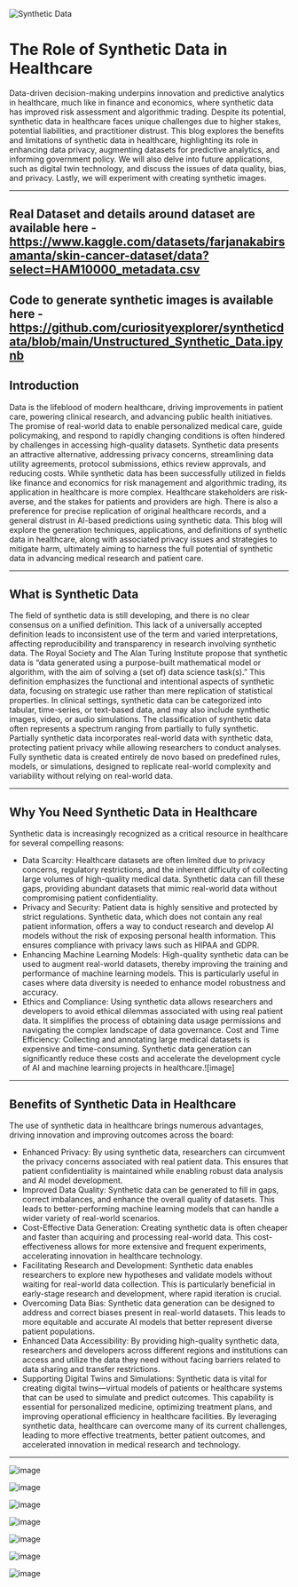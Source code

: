 ![Synthetic Data](https://github.com/user-attachments/assets/8fcee7e0-30c2-414a-ba48-8dffd3095028)

# The Role of Synthetic Data in Healthcare
Data-driven decision-making underpins innovation and predictive analytics in healthcare, much like in finance and economics, where synthetic data has improved risk assessment and algorithmic trading. Despite its potential, synthetic data in healthcare faces unique challenges due to higher stakes, potential liabilities, and practitioner distrust. This blog explores the benefits and limitations of synthetic data in healthcare, highlighting its role in enhancing data privacy, augmenting datasets for predictive analytics, and informing government policy. We will also delve into future applications, such as digital twin technology, and discuss the issues of data quality, bias, and privacy. Lastly, we will experiment with creating synthetic images.

---
Real Dataset and details around dataset are available here - https://www.kaggle.com/datasets/farjanakabirsamanta/skin-cancer-dataset/data?select=HAM10000_metadata.csv
---
Code to generate synthetic images is available here - https://github.com/curiosityexplorer/syntheticdata/blob/main/Unstructured_Synthetic_Data.ipynb
---
## Introduction

Data is the lifeblood of modern healthcare, driving improvements in patient care, powering clinical research, and advancing public health initiatives. The promise of real-world data to enable personalized medical care, guide policymaking, and respond to rapidly changing conditions is often hindered by challenges in accessing high-quality datasets. Synthetic data presents an attractive alternative, addressing privacy concerns, streamlining data utility agreements, protocol submissions, ethics review approvals, and reducing costs.
While synthetic data has been successfully utilized in fields like finance and economics for risk management and algorithmic trading, its application in healthcare is more complex. Healthcare stakeholders are risk-averse, and the stakes for patients and providers are high. There is also a preference for precise replication of original healthcare records, and a general distrust in AI-based predictions using synthetic data. This blog will explore the generation techniques, applications, and definitions of synthetic data in healthcare, along with associated privacy issues and strategies to mitigate harm, ultimately aiming to harness the full potential of synthetic data in advancing medical research and patient care.

---

## What is Synthetic Data

The field of synthetic data is still developing, and there is no clear consensus on a unified definition. This lack of a universally accepted definition leads to inconsistent use of the term and varied interpretations, affecting reproducibility and transparency in research involving synthetic data. The Royal Society and The Alan Turing Institute propose that synthetic data is “data generated using a purpose-built mathematical model or algorithm, with the aim of solving a (set of) data science task(s).” This definition emphasizes the functional and intentional aspects of synthetic data, focusing on strategic use rather than mere replication of statistical properties. In clinical settings, synthetic data can be categorized into tabular, time-series, or text-based data, and may also include synthetic images, video, or audio simulations. The classification of synthetic data often represents a spectrum ranging from partially to fully synthetic. Partially synthetic data incorporates real-world data with synthetic data, protecting patient privacy while allowing researchers to conduct analyses. Fully synthetic data is created entirely de novo based on predefined rules, models, or simulations, designed to replicate real-world complexity and variability without relying on real-world data.

---
## Why You Need Synthetic Data in Healthcare
Synthetic data is increasingly recognized as a critical resource in healthcare for several compelling reasons:
* Data Scarcity: Healthcare datasets are often limited due to privacy concerns, regulatory restrictions, and the inherent difficulty of collecting large volumes of high-quality medical data. Synthetic data can fill these gaps, providing abundant datasets that mimic real-world data without compromising patient confidentiality.
* Privacy and Security: Patient data is highly sensitive and protected by strict regulations. Synthetic data, which does not contain any real patient information, offers a way to conduct research and develop AI models without the risk of exposing personal health information. This ensures compliance with privacy laws such as HIPAA and GDPR.
* Enhancing Machine Learning Models: High-quality synthetic data can be used to augment real-world datasets, thereby improving the training and performance of machine learning models. This is particularly useful in cases where data diversity is needed to enhance model robustness and accuracy.
* Ethics and Compliance: Using synthetic data allows researchers and developers to avoid ethical dilemmas associated with using real patient data. It simplifies the process of obtaining data usage permissions and navigating the complex landscape of data governance.
Cost and Time Efficiency: Collecting and annotating large medical datasets is expensive and time-consuming. Synthetic data generation can significantly reduce these costs and accelerate the development cycle of AI and machine learning projects in healthcare.![image]

---
## Benefits of Synthetic Data in Healthcare
The use of synthetic data in healthcare brings numerous advantages, driving innovation and improving outcomes across the board:
* Enhanced Privacy: By using synthetic data, researchers can circumvent the privacy concerns associated with real patient data. This ensures that patient confidentiality is maintained while enabling robust data analysis and AI model development.
* Improved Data Quality: Synthetic data can be generated to fill in gaps, correct imbalances, and enhance the overall quality of datasets. This leads to better-performing machine learning models that can handle a wider variety of real-world scenarios.
* Cost-Effective Data Generation: Creating synthetic data is often cheaper and faster than acquiring and processing real-world data. This cost-effectiveness allows for more extensive and frequent experiments, accelerating innovation in healthcare technology.
* Facilitating Research and Development: Synthetic data enables researchers to explore new hypotheses and validate models without waiting for real-world data collection. This is particularly beneficial in early-stage research and development, where rapid iteration is crucial.
* Overcoming Data Bias: Synthetic data generation can be designed to address and correct biases present in real-world datasets. This leads to more equitable and accurate AI models that better represent diverse patient populations.
* Enhanced Data Accessibility: By providing high-quality synthetic data, researchers and developers across different regions and institutions can access and utilize the data they need without facing barriers related to data sharing and transfer restrictions.
* Supporting Digital Twins and Simulations: Synthetic data is vital for creating digital twins—virtual models of patients or healthcare systems that can be used to simulate and predict outcomes. This capability is essential for personalized medicine, optimizing treatment plans, and improving operational efficiency in healthcare facilities.
By leveraging synthetic data, healthcare can overcome many of its current challenges, leading to more effective treatments, better patient outcomes, and accelerated innovation in medical research and technology.

---

![image](https://github.com/user-attachments/assets/4c722611-be25-4103-8698-34a260923950)

![image](https://github.com/user-attachments/assets/24cc537b-a0f1-4aed-8aa1-6d2c0372ceff)

![image](https://github.com/user-attachments/assets/101c7cbd-0f8e-4284-9318-f012edc250c3)

![image](https://github.com/user-attachments/assets/b7d5a4e1-cf39-49bc-a8b4-43401bc498f2)

![image](https://github.com/user-attachments/assets/6b9555d3-9f75-44b8-ba2e-18abceb7681a)

![image](https://github.com/user-attachments/assets/f88f3cda-e17c-49ca-9642-4e6b5133a184)

![image](https://github.com/user-attachments/assets/8957db9f-ae05-4548-93ba-f75d42475084)
